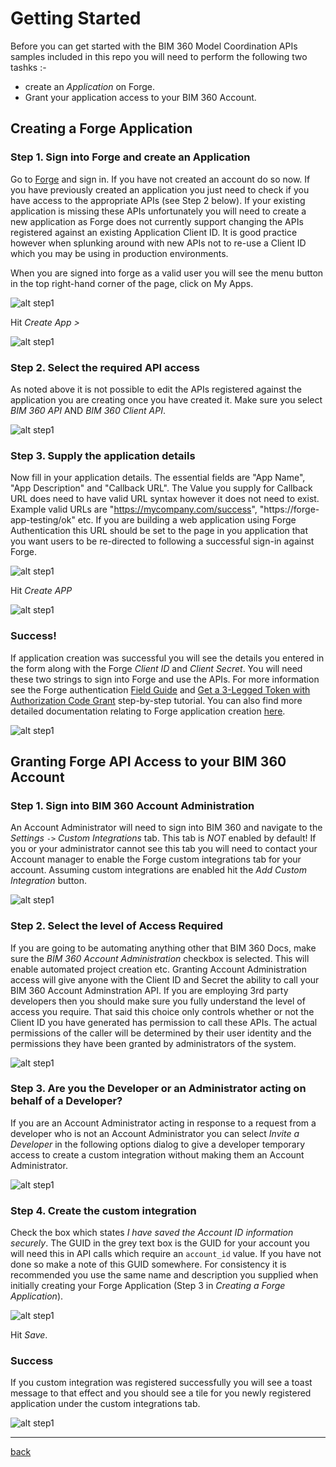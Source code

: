 # Getting Started

Before you can get started with the BIM 360 Model Coordination APIs samples included in this repo you will need to perform the following two tashks :-

- create an _Application_ on Forge.
- Grant your application access to your BIM 360 Account.

## Creating a Forge Application

### Step 1. Sign into Forge and create an Application

Go to [Forge](https://forge.autodesk.com) and sign in. If you have not created an account do so now. If you have previously created an application you just need to check if you have access to the appropriate APIs (see Step 2 below). If your existing application is missing these APIs unfortunately you will need to create a new application as Forge does not currently support changing the APIs registered against an existing Application Client ID. It is good practice however when splunking around with new APIs not to re-use a Client ID which you may be using in production environments.

When you are signed into forge as a valid user you will see the menu button in the top right-hand corner of the page, click on My Apps. 

![alt step1](./img/forge-create-app-0.png)

Hit _Create App >_

![alt step1](./img/forge-create-app-1.png)

### Step 2. Select the required API access

As noted above it is not possible to edit the APIs registered against the application you are creating once you have created it. Make sure you select _BIM 360 API_ AND _BIM 360 Client API_. 

![alt step1](./img/forge-create-app-2.png)

### Step 3. Supply the application details

Now fill in your application details. The essential fields are "App Name", "App Description" and "Callback URL". The Value you supply for Callback URL does need to have  valid URL syntax however it does not need to exist. Example valid URLs are "https://mycompany.com/success", "https://forge-app-testing/ok" etc. If you are building a web application using Forge Authentication this URL should be set to the page in you application that you want users to be re-directed to following a successful sign-in against Forge.

![alt step1](./img/forge-create-app-3.png)

Hit _Create APP_

![alt step1](./img/forge-create-app-4.png)

### Success!

If application creation was successful you will see the details you entered in the form along with the Forge _Client ID_ and _Client Secret_. You will need these two strings to sign into Forge and use the APIs. For more information see the Forge authentication [Field Guide](https://stg.forge.autodesk.com/en/docs/oauth/v2/developers_guide/field-guide/) and [Get a 3-Legged Token with Authorization Code Grant](https://stg.forge.autodesk.com/en/docs/oauth/v2/tutorials/get-3-legged-token/) step-by-step tutorial. You can also find more detailed documentation relating to Forge application creation [here](https://stg.forge.autodesk.com/en/docs/oauth/v2/tutorials/create-app/).

![alt step1](./img/forge-create-app-5.png)

## Granting Forge API Access to your BIM 360 Account

### Step 1. Sign into BIM 360 Account Administration

An Account Administrator will need to sign into BIM 360 and navigate to the _Settings_ `->` _Custom Integrations_ tab. This tab is _NOT_ enabled by default! If you or  your administrator cannot see this tab you will need to contact your Account manager to enable the Forge custom integrations tab for your account. Assuming custom integrations are enabled hit the _Add Custom Integration_ button.

![alt step1](./img/bim360-acc-custom-int-0.png)

### Step 2. Select the level of Access Required

If you are going to be automating anything other that BIM 360 Docs, make sure the _BIM 360 Account Administration_ checkbox is selected. This will enable automated project creation etc. Granting Account Administration access will give anyone with the Client ID and Secret the ability to call your BIM 360 Account Adminstration API. If you are employing 3rd party developers then you should make sure you fully understand the level of access you require. That said this choice only controls whether or not the Client ID you have generated has permission to call these APIs. The actual permissions of the caller will be determined by their user identity and the permissions they have been granted by administrators of the system.

![alt step1](./img/bim360-acc-custom-int-1.png)

### Step 3. Are you the Developer or an Administrator acting on behalf of a Developer?

If you are an Account Administrator acting in response to a request from a developer who is not an Account Administrator you can select _Invite a Developer_ in the following options dialog to give a developer temporary access to create a custom integration without making them an Account Administrator.

![alt step1](./img/bim360-acc-custom-int-2.png)

### Step 4. Create the custom integration

Check the box which states _I have saved the Account ID information securely_. The GUID in the grey text box is the GUID for your account you will need this in API calls which require an `account_id` value. If you have not done so make a note of this GUID somewhere. For consistency it is recommended you use the same name and description you supplied when initially creating your Forge Application (Step 3 in _Creating a Forge Application_).

![alt step1](./img/bim360-acc-custom-int-3.png)

Hit _Save_.

### Success

If you custom integration was registered successfully you will see a toast message to that effect and you should see a tile for you newly registered application under the custom integrations tab.

![alt step1](./img/bim360-acc-custom-int-4.png)

---
[back](../README.md)